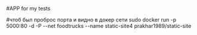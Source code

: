 #APP for my tests

#чтоб был проброс порта и видно в докер сети
sudo docker run -p 5000:80 -d -P --net foodtrucks --name static-site4 prakhar1989/static-site

